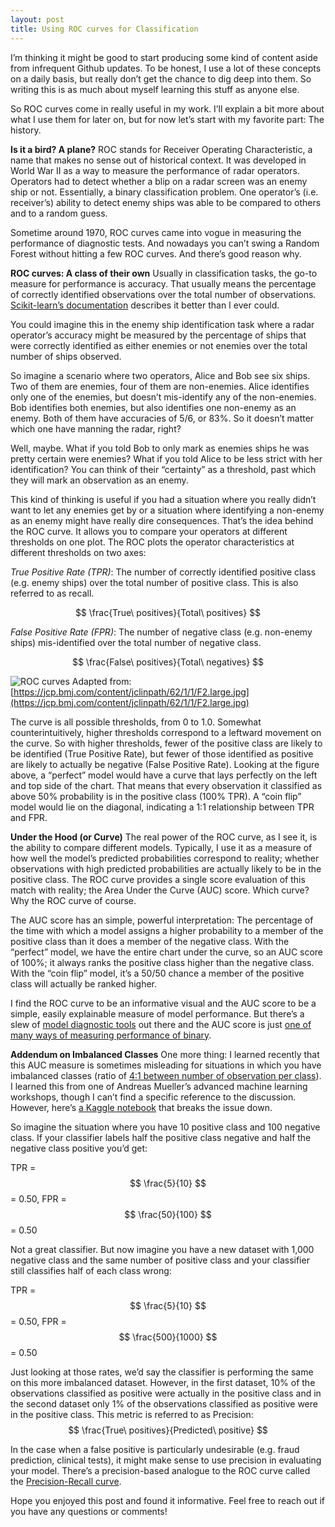 ```yaml
---
layout: post
title: Using ROC curves for Classification
---
```


I’m thinking it might be good to start producing some kind of content aside from infrequent Github updates.  To be honest, I use a lot of these concepts on a daily basis, but really don’t get the chance to dig deep into them.  So writing this is as much about myself learning this stuff as anyone else.

So ROC curves come in really useful in my work.  I’ll explain a bit more about what I use them for later on, but for now let’s start with my favorite part: The history.

**Is it a bird? A plane?**
ROC stands for Receiver Operating Characteristic, a name that makes no sense out of historical context.  It was developed in World War II as a way to measure the performance of radar operators.  Operators had to detect whether a blip on a radar screen was an enemy ship or not.  Essentially, a binary classification problem.  One operator’s (i.e. receiver’s) ability to detect enemy ships was able to be compared to others and to a random guess.  

Sometime around 1970, ROC curves came into vogue in measuring the performance of diagnostic tests.  And nowadays you can’t swing a Random Forest without hitting a few ROC curves.  And there’s good reason why.

**ROC curves: A class of their own**
Usually in classification tasks, the go-to measure for performance is accuracy.  That usually means the percentage of correctly identified observations over the total number of observations.  [Scikit-learn’s documentation](http://scikit-learn.org/stable/modules/model_evaluation.html#accuracy-score) describes it better than I ever could.

You could imagine this in the enemy ship identification task where a radar operator’s accuracy might be measured by the percentage of ships that were correctly identified as either enemies or not enemies over the total number of ships observed.  

So imagine a scenario where two operators, Alice and Bob see six ships.  Two of them are enemies, four of them are non-enemies.  Alice identifies only one of the enemies, but doesn’t mis-identify any of the non-enemies.  Bob identifies both enemies, but also identifies one non-enemy as an enemy.  Both of them have accuracies of 5/6, or 83%.  So it doesn’t matter which one have manning the radar, right?

Well, maybe.  What if you told Bob to only mark as enemies ships he was pretty certain were enemies? What if you told Alice to be less strict with her identification? You can think of their “certainty” as a threshold, past which they will mark an observation as an enemy.

This kind of thinking is useful if you had a situation where you really didn’t want to let any enemies get by or a situation where identifying a non-enemy as an enemy might have really dire consequences.  That’s the idea behind the ROC curve.  It allows you to compare your operators at different thresholds on one plot.  The ROC plots the operator characteristics at different thresholds on two axes:

_True Positive Rate (TPR)_: The number of correctly identified positive class (e.g. enemy ships) over the total number of positive class. This is also referred to as recall.

  $$ \frac{True\ positives}{Total\ positives} $$

_False Positive Rate (FPR)_: The number of negative class (e.g. non-enemy ships) mis-identified over the total number of negative class.  

 $$ \frac{False\ positives}{Total\ negatives} $$

![ROC curves]({{site.url}}/assets/roc.jpg)
Adapted from: [https://jcp.bmj.com/content/jclinpath/62/1/1/F2.large.jpg](https://jcp.bmj.com/content/jclinpath/62/1/1/F2.large.jpg)

The curve is all possible thresholds, from 0 to 1.0.  Somewhat counterintuitively, higher thresholds correspond to a leftward movement on the curve.  So with higher thresholds, fewer of the positive class are likely to be identified (True Positive Rate), but fewer of those identified as positive are likely to actually be negative (False Positive Rate).  Looking at the figure above, a “perfect” model would have a curve that lays perfectly on the left and top side of the chart.  That means that every observation it classified as above 50% probability is in the positive class (100% TPR).  A “coin flip” model would lie on the diagonal, indicating a 1:1 relationship between TPR and FPR.

**Under the Hood (or Curve)**
The real power of the ROC curve, as I see it, is the ability to compare different models.  Typically, I use it as a measure of how well the model’s predicted probabilities correspond to reality; whether observations with high predicted probabilities are actually likely to be in the positive class.  The ROC curve provides a single score evaluation of this match with reality; the Area Under the Curve (AUC) score.  Which curve? Why the ROC curve of course.

The AUC score has an simple, powerful interpretation: The percentage of the time with which a model assigns a higher probability to a member of the positive class than it does a member of the negative class.  With the “perfect” model, we have the entire chart under the curve, so an AUC score of 100%; it always ranks the positive class higher than the negative class.  With the “coin flip” model, it’s a 50/50 chance a member of the positive class will actually be ranked higher.

I find the ROC curve to be an informative visual and the AUC score to be a simple, easily explainable measure of model performance.  But there’s a slew of [model diagnostic tools](http://cs229.stanford.edu/materials/ML-advice.pdf) out there and the AUC score is just [one of many ways of measuring performance of binary](http://scikit-learn.org/stable/modules/model_evaluation.html).

**Addendum on Imbalanced Classes**
One more thing: I learned recently that this AUC measure is sometimes misleading for situations in which you have imbalanced classes (ratio of [4:1 between number of observation per class](https://machinelearningmastery.com/tactics-to-combat-imbalanced-classes-in-your-machine-learning-dataset/)).  I learned this from one of Andreas Mueller’s advanced machine learning workshops, though I can’t find a specific reference to the discussion.  However, here’s [a Kaggle notebook](https://www.kaggle.com/lct14558/imbalanced-data-why-you-should-not-use-roc-curve) that breaks the issue down.

So imagine the situation where you have 10 positive class and 100 negative class.  If your classifier labels half the positive class negative and half the negative class positive you’d get:

TPR = $$ \frac{5}{10} $$ = 0.50, FPR =  $$ \frac{50}{100} $$ = 0.50

Not a great classifier.  But now imagine you have a new dataset with 1,000 negative class and the same number of positive class and your classifier still classifies half of each class wrong:

TPR = $$ \frac{5}{10} $$ = 0.50, FPR = $$ \frac{500}{1000} $$ = 0.50

Just looking at those rates, we’d say the classifier is performing the same on this more imbalanced dataset.  However, in the first dataset, 10% of the observations classified as positive were actually in the positive class and in the second dataset only 1% of the observations classified as positive were in the positive class.  This metric is referred to as Precision:  $$ \frac{True\ positives}{Predicted\ positive} $$  

In the case when a false positive is particularly undesirable (e.g. fraud prediction, clinical tests), it might make sense to use precision in evaluating your model. There’s a precision-based analogue to the ROC curve called the [Precision-Recall curve](https://scikit-learn.org/stable/auto_examples/model_selection/plot_precision_recall.html).

Hope you enjoyed this post and found it informative.  Feel free to reach out if you have any questions or comments!
